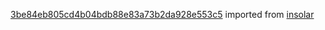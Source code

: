 [3be84eb805cd4b04bdb88e83a73b2da928e553c5](https://github.com/insolar/insolar/commit/3be84eb805cd4b04bdb88e83a73b2da928e553c5) imported from [insolar](https://github.com/insolar/insolar)
